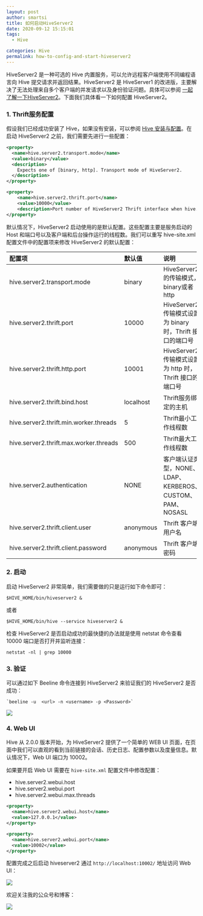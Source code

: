 ```yaml
---
layout: post
author: smartsi
title: 如何启动HiveServer2
date: 2020-09-12 15:15:01
tags:
  - Hive

categories: Hive
permalink: how-to-config-and-start-hiveserver2
---
```


HiveServer2 是一种可选的 Hive 内置服务，可以允许远程客户端使用不同编程语言向 Hive 提交请求并返回结果。HiveServer2 是 HiveServer1 的改进版，主要解决了无法处理来自多个客户端的并发请求以及身份验证问题。具体可以参阅 [一起了解一下HiveServer2](http://smartsi.club/hiveserver2-overview.html)。下面我们具体看一下如何配置 HiveServer2。

### 1. Thrift服务配置

假设我们已经成功安装了 Hive，如果没有安装，可以参阅 [Hive 安装与配置](http://smartsi.club/hive-install-and-config.html)。在启动 HiveServer2 之前，我们需要先进行一些配置：
```xml
<property>
  <name>hive.server2.transport.mode</name>
  <value>binary</value>
  <description>
    Expects one of [binary, http]. Transport mode of HiveServer2.
  </description>
</property>

<property>
    <name>hive.server2.thrift.port</name>
    <value>10000</value>
    <description>Port number of HiveServer2 Thrift interface when hive.server2.transport.mode is 'binary'.</description>
</property>
```
默认情况下，HiveServer2 启动使用的是默认配置。这些配置主要是服务启动的 Host 和端口号以及客户端和后台操作运行的线程数。我们可以重写 hive-site.xml 配置文件中的配置项来修改 HiveServer2 的默认配置：

| 配置项   | 默认值     | 说明 |
| :------------- | :------------- | :------------- |
| hive.server2.transport.mode | binary | HiveServer2 的传输模式，binary或者http |
| hive.server2.thrift.port | 10000 | HiveServer2 传输模式设置为 binary 时，Thrift 接口的端口号 |
| hive.server2.thrift.http.port | 10001 | HiveServer2 传输模式设置为 http 时，Thrift 接口的端口号 |
| hive.server2.thrift.bind.host | localhost | Thrift服务绑定的主机 |
| hive.server2.thrift.min.worker.threads | 5 | Thrift最小工作线程数 |
| hive.server2.thrift.max.worker.threads | 500 | Thrift最大工作线程数 |
| hive.server2.authentication | NONE | 客户端认证类型，NONE、LDAP、KERBEROS、CUSTOM、PAM、NOSASL |
| hive.server2.thrift.client.user | anonymous | Thrift 客户端用户名 |
| hive.server2.thrift.client.password | anonymous | Thrift 客户端密码 |

### 2. 启动

启动 HiveServer2 非常简单，我们需要做的只是运行如下命令即可：
```
$HIVE_HOME/bin/hiveserver2 &
```
或者
```
$HIVE_HOME/bin/hive --service hiveserver2 &
```
检查 HiveServer2 是否启动成功的最快捷的办法就是使用 netstat 命令查看 10000 端口是否打开并监听连接：
```
netstat -nl | grep 10000
```

### 3. 验证

可以通过如下 Beeline 命令连接到 HiveServer2 来验证我们的 HiveServer2 是否成功：
```
`beeline -u  <url> -n <username> -p <Password>`
```
![](1)

### 4. Web UI

Hive 从 2.0.0 版本开始，为 HiveServer2 提供了一个简单的 WEB UI 页面，在页面中我们可以直观的看到当前链接的会话、历史日志、配置参数以及度量信息。默认情况下，Web UI 端口为 10002。

如果要开启 Web UI 需要在 `hive-site.xml` 配置文件中修改配置：
- hive.server2.webui.host
- hive.server2.webui.port
- hive.server2.webui.max.threads

```xml
<property>
  <name>hive.server2.webui.host</name>
  <value>127.0.0.1</value>
</property>

<property>
  <name>hive.server2.webui.port</name>
  <value>10002</value>
</property>
```

配置完成之后启动 hiveserver2 通过 `http://localhost:10002/` 地址访问 Web UI：

![](2)

欢迎关注我的公众号和博客：

![](https://github.com/sjf0115/PubLearnNotes/blob/master/image/Other/smartsi.jpg?raw=true)
